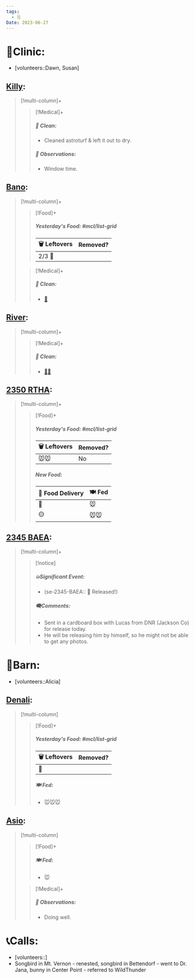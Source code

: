 ```yaml
---
tags:
  - 🗒️
Date: 2023-06-27
---
```


# 🏥Clinic:
- [volunteers::Dawn, Susan]

## [Killy](../RARE%20Birds/Ed%20Birds/Killy.md):
> [!multi-column]+
>
>> [!Medical]+
>>##### 🫧 Clean:
>> - Cleaned astroturf & left it out to dry.
>>
>> ##### 🔭 Observations:
>> - Window time.

## [Bano](../RARE%20Birds/Ed%20Birds/Bano.md):
> [!multi-column]+
>
>> [!Food]+
>> ##### Yesterday's Food: #mcl/list-grid
>> |🗑️ Leftovers| Removed?
>> |---|---|
>>|2/3 🐀|
>
>> [!Medical]+
>>##### 🫧 Clean:
>> - [🧽](../Admin/Codes/Scrubbed%20cage.md)

## [River](../RARE%20Birds/Ed%20Birds/River.md):
> [!multi-column]+
>
>> [!Medical]+
>>##### 🫧 Clean:
>> - [🧼➗](../Admin/Codes/Cleaned%20with%20divider.md)

## [2350 RTHA](../RARE%20Birds/2350%20RTHA.md):
> [!multi-column]+
>
>> [!Food]+
>> ##### Yesterday's Food: #mcl/list-grid
>> |🗑️ Leftovers| Removed?
>> |---|---|
>>|🐭🐭|No
>>
>> ##### New Food:
>> |🚚 Food Delivery| 🍽️ Fed|
>> |---|---|
>>|🫱|🐭|
>>|🟡|🐭🐭

## [2345 BAEA](../RARE%20Birds/2345%20BAEA.md):
> [!multi-column]+
>
>> [!notice]
>> ##### 💥Significant Event:
>> - (se-2345-BAEA:: 🥳 Released!)
>>
>> ##### 🗨️Comments:
>> - Sent in a cardboard box with Lucas from DNR (Jackson Co) for release today. 
>> - He will be releasing him by himself, so he might not be able to get any photos.

# 🏡Barn:
- [volunteers::Alicia]

## [Denali](../RARE%20Birds/Ed%20Birds/Denali.md):
> [!multi-column]
>
>> [!Food]+
>> ##### Yesterday's Food: #mcl/list-grid
>> |🗑️ Leftovers| Removed?
>> |---|---|
>>|🐀|
>>
>> ##### 🍽️ Fed:
>> - 🐭🐭🐭

## [Asio](../RARE%20Birds/Ed%20Birds/Asio.md):
> [!multi-column]
>
>> [!Food]+
>> ##### 🍽️ Fed:
>> - 🐭
>
>> [!Medical]+
>> ##### 🔭 Observations:
>> - Doing well.

# 📞Calls:
- [volunteers::]
- Songbird in Mt. Vernon - renested, songbird in Bettendorf - went to Dr. Jana, bunny in Center Point - referred to WildThunder